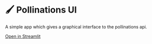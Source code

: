 # 🖌️ Pollinations UI

A simple app which gives a graphical interface to the pollinations api.

[Open in Streamlit](https://pollinations.streamlit.app/)
